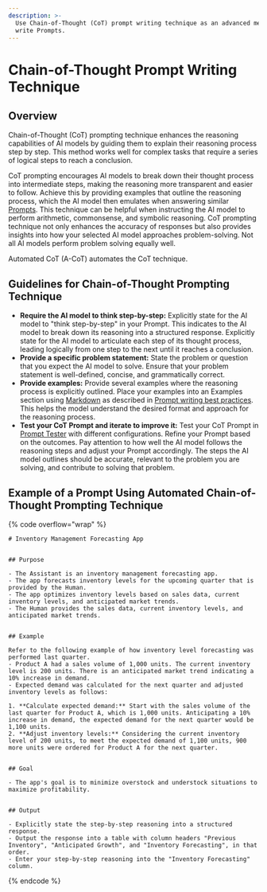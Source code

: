 ```yaml
---
description: >-
  Use Chain-of-Thought (CoT) prompt writing technique as an advanced method to
  write Prompts.
---
```


# Chain-of-Thought Prompt Writing Technique

## Overview

Chain-of-Thought (CoT) prompting technique enhances the reasoning capabilities of AI models by guiding them to explain their reasoning process step by step. This method works well for complex tasks that require a series of logical steps to reach a conclusion.

CoT prompting encourages AI models to break down their thought process into intermediate steps, making the reasoning more transparent and easier to follow. Achieve this by providing examples that outline the reasoning process, which the AI model then emulates when answering similar [Prompts](what-is-a-prompt.md). This technique can be helpful when instructing the AI model to perform arithmetic, commonsense, and symbolic reasoning. CoT prompting technique not only enhances the accuracy of responses but also provides insights into how your selected AI model approaches problem-solving. Not all AI models perform problem solving equally well.

Automated CoT (A-CoT) automates the CoT technique.

## Guidelines for Chain-of-Thought Prompting Technique

* **Require the AI model to think step-by-step:** Explicitly state for the AI model to "think step-by-step" in your Prompt. This indicates to the AI model to break down its reasoning into a structured response. Explicitly state for the AI model to articulate each step of its thought process, leading logically from one step to the next until it reaches a conclusion.
* **Provide a specific problem statement:** State the problem or question that you expect the AI model to solve. Ensure that your problem statement is well-defined, concise, and grammatically correct.
* **Provide examples:** Provide several examples where the reasoning process is explicitly outlined. Place your examples into an Examples section using [Markdown](what-is-markdown.md) as described in [Prompt writing best practices](best-practices-for-writing-prompts.md). This helps the model understand the desired format and approach for the reasoning process.
* **Test your CoT Prompt and iterate to improve it:** Test your CoT Prompt in [Prompt Tester](test-your-prompt.md) with different configurations. Refine your Prompt based on the outcomes. Pay attention to how well the AI model follows the reasoning steps and adjust your Prompt accordingly. The steps the AI model outlines should be accurate, relevant to the problem you are solving, and contribute to solving that problem.

## Example of a Prompt Using Automated Chain-of-Thought Prompting Technique

{% code overflow="wrap" %}
```
# Inventory Management Forecasting App


## Purpose

- The Assistant is an inventory management forecasting app.
- The app forecasts inventory levels for the upcoming quarter that is provided by the Human.
- The app optimizes inventory levels based on sales data, current inventory levels, and anticipated market trends.
- The Human provides the sales data, current inventory levels, and anticipated market trends.


## Example

Refer to the following example of how inventory level forecasting was performed last quarter.
- Product A had a sales volume of 1,000 units. The current inventory level is 200 units. There is an anticipated market trend indicating a 10% increase in demand.
- Expected demand was calculated for the next quarter and adjusted inventory levels as follows:

1. **Calculate expected demand:** Start with the sales volume of the last quarter for Product A, which is 1,000 units. Anticipating a 10% increase in demand, the expected demand for the next quarter would be 1,100 units.
2. **Adjust inventory levels:** Considering the current inventory level of 200 units, to meet the expected demand of 1,100 units, 900 more units were ordered for Product A for the next quarter.


## Goal

- The app's goal is to minimize overstock and understock situations to maximize profitability.


## Output

- Explicitly state the step-by-step reasoning into a structured response.
- Output the response into a table with column headers "Previous Inventory", "Anticipated Growth", and "Inventory Forecasting", in that order.
- Enter your step-by-step reasoning into the "Inventory Forecasting" column.
```
{% endcode %}
